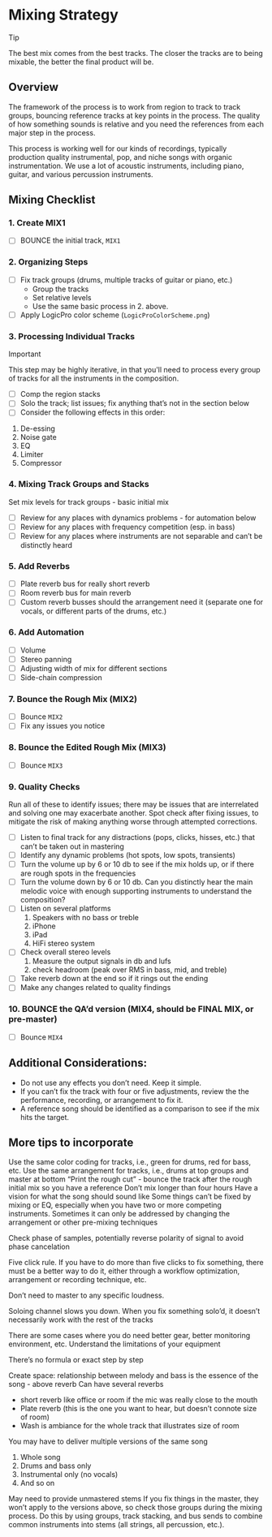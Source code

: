 # Mixing Strategy

> [!TIP]
> The best mix comes from the best tracks. The closer the tracks are to being mixable, the better the final product will be.

## Overview

The framework of the process is to work from region to track to track groups, bouncing reference tracks at key points in the process. The quality of how something
sounds is relative and you need the references from each major step in the process.

This process is working well for our kinds of recordings, typically production quality instrumental, pop, and niche songs with organic instrumentation.
We use a lot of acoustic instruments, including piano, guitar, and various percussion instruments.

## Mixing Checklist

### 1. Create MIX1

- [ ] BOUNCE the initial track, `MIX1`

### 2. Organizing Steps

- [ ] Fix track groups (drums, multiple tracks of guitar or piano, etc.)
    * Group the tracks
    * Set relative levels
    * Use the same basic process in 2. above.
- [ ] Apply LogicPro color scheme (`LogicProColorScheme.png`)

### 3. Processing Individual Tracks

> [!IMPORTANT]
> This step may be highly iterative, in that you'll need to process every group of tracks
> for all the instruments in the composition.

- [ ] Comp the region stacks
- [ ] Solo the track; list issues; fix anything that’s not in the section below
- [ ] Consider the following effects in this order:
1. De-essing
2. Noise gate
3. EQ
4. Limiter
5. Compressor

### 4. Mixing Track Groups and Stacks

Set mix levels for track groups - basic initial mix

- [ ] Review for any places with dynamics problems - for automation below
- [ ] Review for any places with frequency competition (esp. in bass)
- [ ] Review for any places where instruments are not separable and can’t be distinctly heard

### 5. Add Reverbs

- [ ] Plate reverb bus for really short reverb
- [ ] Room reverb bus for main reverb
- [ ] Custom reverb busses should the arrangement need it (separate one for vocals, or different parts of the drums, etc.)

### 6. Add Automation

- [ ] Volume
- [ ] Stereo panning
- [ ] Adjusting width of mix for different sections
- [ ] Side-chain compression

### 7. Bounce the Rough Mix (MIX2)

- [ ] Bounce `MIX2`
- [ ] Fix any issues you notice

### 8. Bounce the Edited Rough Mix (MIX3)

- [ ] Bounce `MIX3`

### 9. Quality Checks

Run all of these to identify issues; there may be issues that are interrelated and solving one may 
exacerbate another. Spot check after fixing issues, to mitigate the risk of making anything worse 
through attempted corrections.

- [ ] Listen to final track for any distractions (pops, clicks, hisses, etc.) that can’t be taken out in mastering
- [ ] Identify any dynamic problems (hot spots, low spots, transients)
- [ ] Turn the volume up by 6 or 10 db to see if the mix holds up, or if there are rough spots in the frequencies
- [ ] Turn the volume down by 6 or 10 db. Can you distinctly hear the main melodic voice with enough supporting instruments to understand the composition?
- [ ] Listen on several platforms
    1. Speakers with no bass or treble
    2. iPhone
    3. iPad
    4. HiFi stereo system
- [ ] Check overall stereo levels
    1. Measure the output signals in db and lufs
    2. check headroom (peak over RMS in bass, mid, and treble)
- [ ] Take reverb down at the end so if it rings out the ending
- [ ] Make any changes related to quality findings

### 10. BOUNCE the QA’d version (MIX4, should be FINAL MIX, or pre-master)

- [ ] Bounce `MIX4`

## Additional Considerations:

* Do not use any effects you don’t need. Keep it simple.
* If you can’t fix the track with four or five adjustments, review the the performance, recording, or arrangement to fix it.
* A reference song should be identified as a comparison to see if the mix hits the target.

## More tips to incorporate

Use the same color coding for tracks, i.e., green for drums, red for bass, etc.
Use the same arrangement for tracks, i.e., drums at top groups and master at bottom
“Print the rough cut” - bounce the track after the rough initial mix so you have a reference
Don’t mix longer than four hours
Have a vision for what the song should sound like
Some things can’t be fixed by mixing or EQ, especially when you have two or more competing instruments. Sometimes it can only be addressed by changing the arrangement or other pre-mixing techniques

Check phase of samples, potentially reverse polarity of signal to avoid phase cancelation

Five click rule. If you have to do more than five clicks to fix something, there must be a better way to do it, either through a workflow optimization, arrangement or recording technique, etc.

Don’t need to master to any specific loudness.

Soloing channel slows you down. When you fix something solo’d, it doesn’t necessarily work with the rest of the tracks

There are some cases where you do need better gear, better monitoring environment, etc. Understand the limitations of your equipment

There’s no formula or exact step by step

Create space: relationship between melody and bass is the essence of the song - above reverb
Can have several reverbs
 
* short reverb like office or room if the mic was really close to the mouth
* Plate reverb (this is the one you want to hear, but doesn’t connote size of room)
* Wash is ambiance for the whole track that illustrates size of room

You may have to deliver multiple versions of the same song

1. Whole song
2. Drums and bass only
3. Instrumental only (no vocals)
4. And so on

May need to provide unmastered stems
If you fix things in the master, they won’t apply to the versions above, so check those groups during the mixing process.
Do this by using groups, track stacking, and bus sends to combine common instruments into stems (all strings, all percussion, etc.). 


